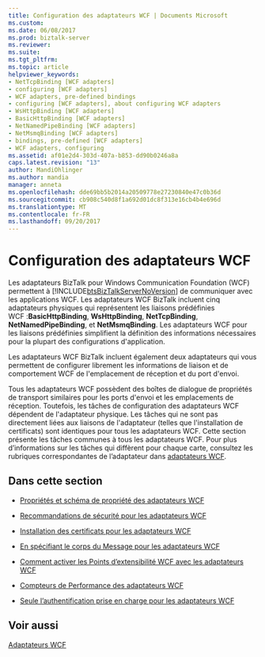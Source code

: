 ```yaml
---
title: Configuration des adaptateurs WCF | Documents Microsoft
ms.custom: 
ms.date: 06/08/2017
ms.prod: biztalk-server
ms.reviewer: 
ms.suite: 
ms.tgt_pltfrm: 
ms.topic: article
helpviewer_keywords:
- NetTcpBinding [WCF adapters]
- configuring [WCF adapters]
- WCF adapters, pre-defined bindings
- configuring [WCF adapters], about configuring WCF adapters
- WsHttpBinding [WCF adapters]
- BasicHttpBinding [WCF adapters]
- NetNamedPipeBinding [WCF adapters]
- NetMsmqBinding [WCF adapters]
- bindings, pre-defined [WCF adapters]
- WCF adapters, configuring
ms.assetid: af01e2d4-303d-407a-b853-dd90b0246a8a
caps.latest.revision: "13"
author: MandiOhlinger
ms.author: mandia
manager: anneta
ms.openlocfilehash: dde69bb5b2014a20509778e27230840e47c0b36d
ms.sourcegitcommit: cb908c540d8f1a692d01dc8f313e16cb4b4e696d
ms.translationtype: MT
ms.contentlocale: fr-FR
ms.lasthandoff: 09/20/2017
---
```

# <a name="configuring-the-wcf-adapters"></a>Configuration des adaptateurs WCF
Les adaptateurs BizTalk pour Windows Communication Foundation (WCF) permettent à [!INCLUDE[btsBizTalkServerNoVersion](../includes/btsbiztalkservernoversion-md.md)] de communiquer avec les applications WCF. Les adaptateurs WCF BizTalk incluent cinq adaptateurs physiques qui représentent les liaisons prédéfinies WCF :**BasicHttpBinding**, **WsHttpBinding**, **NetTcpBinding**,  **NetNamedPipeBinding**, et **NetMsmqBinding**. Les adaptateurs WCF pour les liaisons prédéfinies simplifient la définition des informations nécessaires pour la plupart des configurations d'application.  
  
 Les adaptateurs WCF BizTalk incluent également deux adaptateurs qui vous permettent de configurer librement les informations de liaison et de comportement WCF de l'emplacement de réception et du port d'envoi.  
  
 Tous les adaptateurs WCF possèdent des boîtes de dialogue de propriétés de transport similaires pour les ports d'envoi et les emplacements de réception. Toutefois, les tâches de configuration des adaptateurs WCF dépendent de l'adaptateur physique. Les tâches qui ne sont pas directement liées aux liaisons de l'adaptateur (telles que l'installation de certificats) sont identiques pour tous les adaptateurs WCF. Cette section présente les tâches communes à tous les adaptateurs WCF. Pour plus d’informations sur les tâches qui diffèrent pour chaque carte, consultez les rubriques correspondantes de l’adaptateur dans [adaptateurs WCF](../core/wcf-adapters.md).  
  
## <a name="in-this-section"></a>Dans cette section  
  
-   [Propriétés et schéma de propriété des adaptateurs WCF](../core/wcf-adapters-property-schema-and-properties.md)  
  
-   [Recommandations de sécurité pour les adaptateurs WCF](../core/wcf-adapters-security-recommendations.md)  
  
-   [Installation des certificats pour les adaptateurs WCF](../core/installing-certificates-for-the-wcf-adapters.md)  
  
-   [En spécifiant le corps du Message pour les adaptateurs WCF](../core/specifying-the-message-body-for-the-wcf-adapters.md)  
  
-   [Comment activer les Points d’extensibilité WCF avec les adaptateurs WCF](../core/how-to-enable-the-wcf-extensibility-points-with-the-wcf-adapters.md)  
  
-   [Compteurs de Performance des adaptateurs WCF](../core/wcf-adapters-performance-counters.md)  
  
-   [Seule l’authentification prise en charge pour les adaptateurs WCF](../core/single-sign-on-support-for-the-wcf-adapters.md)  
  
## <a name="see-also"></a>Voir aussi  
 [Adaptateurs WCF](../core/wcf-adapters.md)